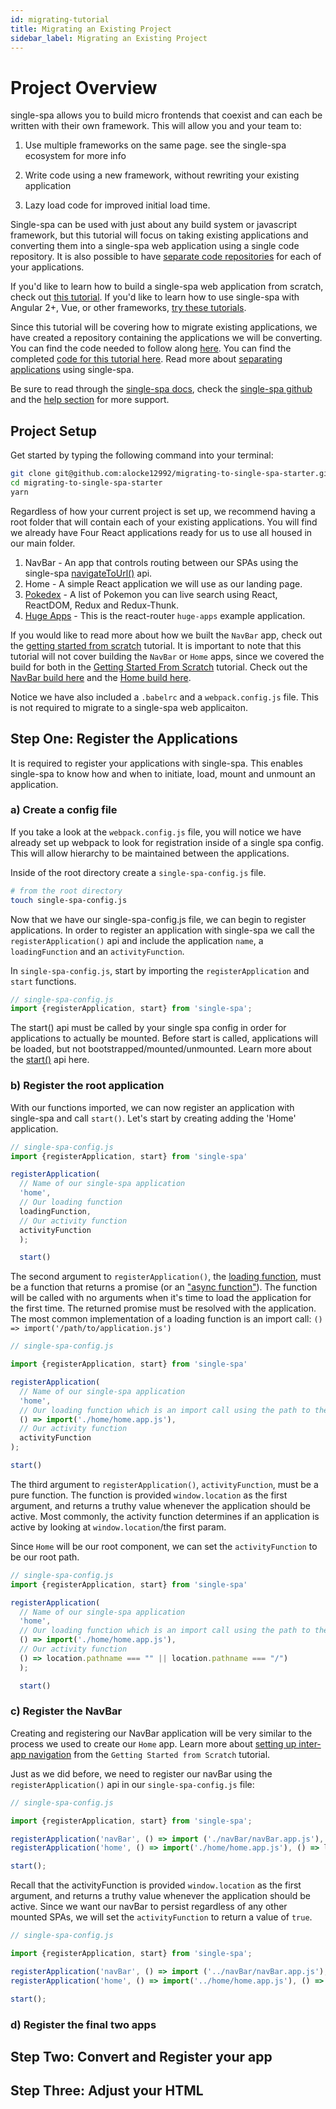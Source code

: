 ```yaml
---
id: migrating-tutorial
title: Migrating an Existing Project
sidebar_label: Migrating an Existing Project
---
```


# Project Overview

single-spa allows you to build micro frontends that coexist and can each be written with their own framework. This will allow you and your team to:

1. Use multiple frameworks on the same page. see the single-spa ecosystem for more info

2. Write code using a new framework, without rewriting your existing application

3. Lazy load code for improved initial load time.

Single-spa can be used with just about any build system or javascript framework, but this tutorial will focus on taking existing applications and converting them into a single-spa web application using a single code repository. It is also possible to have [separate code repositories](https://single-spa.js.org/docs/separating-applications.html#option-3-dynamic-module-loading) for each of your applications.

If you'd like to learn how to build a single-spa web application from scratch, check out [this tutorial](https://single-spa.js.org/docs/starting-from-scratch.html). If you'd like to learn how to use single-spa with Angular 2+, Vue, or other frameworks, [try these tutorials](https://github.com/CanopyTax/single-spa-examples).

Since this tutorial will be covering how to migrate existing applications, we have created a repository containing the applications we will be converting. You can find the code needed to follow along [here](https://github.com/alocke12992/migrating-to-single-spa-starter). You can find the completed [code for this tutorial here](https://github.com/alocke12992/single-spa-migration-tutorial). Read more about [separating applications](https://single-spa.js.org/docs/separating-applications.html) using single-spa.

Be sure to read through the [single-spa docs](https://single-spa.js.org/), check the [single-spa github](https://github.com/CanopyTax/single-spa) and the [help section](https://single-spa.js.org/help.html) for more support.

## Project Setup

Get started by typing the following command into your terminal:

```bash
git clone git@github.com:alocke12992/migrating-to-single-spa-starter.git
cd migrating-to-single-spa-starter
yarn
```

Regardless of how your current project is set up, we recommend having a root folder that will contain each of your existing applications. You will find we already have Four React applications ready for us to use all housed in our main folder.

1. NavBar - An app that controls routing between our SPAs using the single-spa [navigateToUrl()](https://single-spa.js.org/docs/api.html#navigatetourl) api.
2. Home - A simple React application we will use as our landing page.
3. [Pokedex](https://github.com/alik0211/pokedex) - A list of Pokemon you can live search using React, ReactDOM, Redux and Redux-Thunk.
4. [Huge Apps](https://github.com/ReactTraining/react-router/tree/master/examples/huge-apps) - This is the react-router `huge-apps` example application.

If you would like to read more about how we built the `NavBar` app, check out the [getting started from scratch](https://single-spa.js.org/docs/starting-from-scratch.html#step-five-create-a-navbar) tutorial. It is important to note that this tutorial will not cover building the `NavBar` or `Home` apps, since we covered the build for both in the [Getting Started From Scratch](https://single-spa.js.org/docs/starting-from-scratch.html) tutorial. Check out the [NavBar build here](https://single-spa.js.org/docs/starting-from-scratch.html#step-five-create-a-navbar) and the [Home build here](https://single-spa.js.org/docs/starting-from-scratch.html#step-four-create-the-home-application).

Notice we have also included a `.babelrc` and a `webpack.config.js` file. This is not required to migrate to a single-spa web applicaiton.

## Step One: Register the Applications

It is required to register your applications with single-spa. This enables single-spa to know how and when to initiate, load, mount and unmount an application.

### a) Create a config file

If you take a look at the `webpack.config.js` file, you will notice we have already set up webpack to look for registration inside of a single spa config. This will allow hierarchy to be maintained between the applications.

Inside of the root directory create a `single-spa-config.js` file.

```bash
# from the root directory
touch single-spa-config.js
```

Now that we have our single-spa-config.js file, we can begin to register applications. In order to register an application with single-spa we call the `registerApplication()` api and include the application `name`, a `loadingFunction` and an `activityFunction`.

In `single-spa-config.js`, start by importing the `registerApplication` and `start` functions.

```js
// single-spa-config.js
import {registerApplication, start} from 'single-spa';
```

The start() api must be called by your single spa config in order for applications to actually be mounted. Before start is called, applications will be loaded, but not bootstrapped/mounted/unmounted. Learn more about the [start()](https://single-spa.js.org/docs/configuration.html#calling-singlespastart) api here.

### b) Register the root application

With our functions imported, we can now register an application with single-spa and call `start()`. Let's start by creating adding the 'Home' application.

```js
// single-spa-config.js
import {registerApplication, start} from 'single-spa'

registerApplication(
  // Name of our single-spa application
  'home',
  // Our loading function
  loadingFunction,
  // Our activity function
  activityFunction
  );

  start()
```

The second argument to `registerApplication()`, the [loading function](https://single-spa.js.org/docs/configuration.html#loading-function), must be a function that returns a promise (or an ["async function"](https://ponyfoo.com/articles/understanding-javascript-async-await)). The function will be called with no arguments when it's time to load the application for the first time. The returned promise must be resolved with the application. The most common implementation of a loading function is an import call: `() => import('/path/to/application.js')`

```js
// single-spa-config.js

import {registerApplication, start} from 'single-spa'

registerApplication(
  // Name of our single-spa application
  'home',
  // Our loading function which is an import call using the path to the application
  () => import('./home/home.app.js'),
  // Our activity function
  activityFunction
);

start()
```  

The third argument to `registerApplication()`, `activityFunction`, must be a pure function. The function is provided `window.location` as the first argument, and returns a truthy value whenever the application should be active. Most commonly, the activity function determines if an application is active by looking at `window.location`/the first param.

Since `Home` will be our root component, we can set the `activityFunction` to be our root path.

```js
// single-spa-config.js
import {registerApplication, start} from 'single-spa'

registerApplication(
  // Name of our single-spa application
  'home',
  // Our loading function which is an import call using the path to the application
  () => import('./home/home.app.js'),
  // Our activity function
  () => location.pathname === "" || location.pathname === "/")
  );

  start()
```

### c) Register the NavBar

Creating and registering our NavBar application will be very similar to the process we used to create our `Home` app. Learn more about [setting up inter-app navigation](https://single-spa.js.org/docs/starting-from-scratch.html#d-set-up-navigation) from the `Getting Started from Scratch` tutorial.

Just as we did before, we need to register our navBar using the `registerApplication()` api in our `single-spa-config.js` file:

```js
// single-spa-config.js

import {registerApplication, start} from 'single-spa';

registerApplication('navBar', () => import ('./navBar/navBar.app.js'), activityFunction);
registerApplication('home', () => import('./home/home.app.js'), () => location.pathname === "" || location.pathname === "/");

start();
```

Recall that the activityFunction is provided `window.location` as the first argument, and returns a truthy value whenever the application should be active.
Since we want our navBar to persist regardless of any other mounted SPAs, we will set the `activityFunction` to return a value of `true`.

```js
// single-spa-config.js

import {registerApplication, start} from 'single-spa';

registerApplication('navBar', () => import ('../navBar/navBar.app.js'), () => true);
registerApplication('home', () => import('../home/home.app.js'), () => location.pathname === "" || location.pathname === "/");

start();
```

### d) Register the final two apps



## Step Two: Convert and Register your app 

## Step Three: Adjust your HTML

